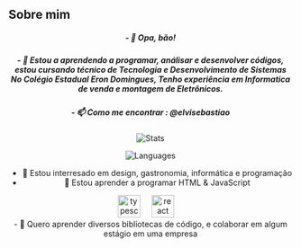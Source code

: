 <center>
<h2 align="left">Sobre mim</h2>
<h5>- 👋 Opa, bão!</h4>
<h5>- 👾 Estou a aprendendo a programar, análisar e desenvolver códigos, estou cursando técnico de Tecnologia e Desenvolvimento de Sistemas
 No Colégio Estadual Eron Domingues, Tenho experiência em Informatica de venda e montagem de Eletrônicos.</h4>
<h5>- 📫 Como me encontrar : @elvisebastiao</h4>


<div class="container" align="center">

![Stats](https://github-readme-stats.vercel.app/api?username=Elviiiis&theme=buefy&show_icons=true&hide_border=true&count_private=true)

![Languages](https://github-readme-stats.vercel.app/api/top-langs/?username=Elviiiis&theme=buefy&show_icons=true&hide_border=true&layout=compact)
</div>

- 👀 Estou interresado em design, gastronomia, informática e programação
- 🌱 Estou aprender a programar HTML & JavaScript
<div>
<img src="https://cdn.jsdelivr.net/gh/devicons/devicon/icons/typescript/typescript-original.svg" height="40" alt="typescript logo"  />
  <img width="12" />
  <img src="https://cdn.jsdelivr.net/gh/devicons/devicon/icons/react/react-original.svg" height="40" alt="react logo"  />
  <img width="12" /></div>
- 🚨  Quero aprender diversos bibliotecas de código, e colaborar em algum estágio em uma empresa
</center>


